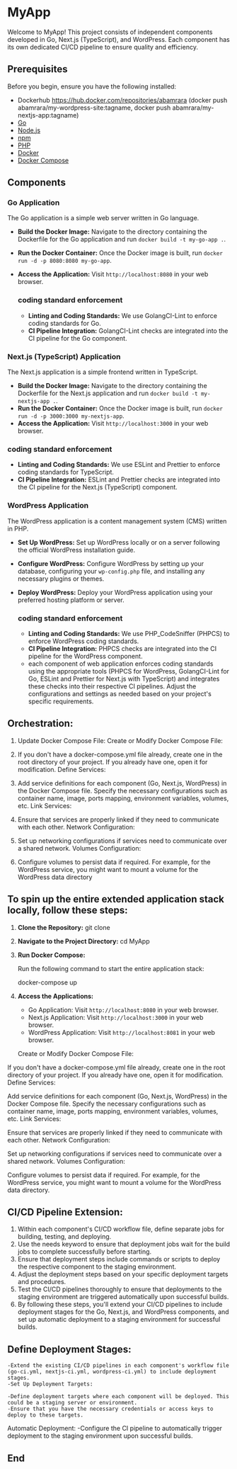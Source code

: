 # MyApp

Welcome to MyApp! This project consists of independent components developed in Go, Next.js (TypeScript), and WordPress. Each component has its own dedicated CI/CD pipeline to ensure quality and efficiency.

## Prerequisites

Before you begin, ensure you have the following installed:

- Dockerhub https://hub.docker.com/repositories/abamrara (docker push abamrara/my-wordpress-site:tagname, docker push abamrara/my-nextjs-app:tagname)
- [Go](https://golang.org/dl/)
- [Node.js](https://nodejs.org/)
- [npm](https://www.npmjs.com/)
- [PHP](https://www.php.net/)
- [Docker](https://www.docker.com/get-started)
- [Docker Compose](https://docs.docker.com/compose/install/)

## Components

### Go Application

The Go application is a simple web server written in Go language.

- **Build the Docker Image:** Navigate to the directory containing the Dockerfile for the Go application and run `docker build -t my-go-app .`.
- **Run the Docker Container:** Once the Docker image is built, run `docker run -d -p 8080:8080 my-go-app`.
- **Access the Application:** Visit `http://localhost:8080` in your web browser.

  ### coding standard enforcement
  - **Linting and Coding Standards:** We use GolangCI-Lint to enforce coding standards for Go.
  - **CI Pipeline Integration:** GolangCI-Lint checks are integrated into the CI pipeline for the Go component.


### Next.js (TypeScript) Application

The Next.js application is a simple frontend written in TypeScript.

- **Build the Docker Image:** Navigate to the directory containing the Dockerfile for the Next.js application and run `docker build -t my-nextjs-app .`.
- **Run the Docker Container:** Once the Docker image is built, run `docker run -d -p 3000:3000 my-nextjs-app`.
- **Access the Application:** Visit `http://localhost:3000` in your web browser.

### coding standard enforcement
   - **Linting and Coding Standards:** We use ESLint and Prettier to enforce coding standards for TypeScript.
   - **CI Pipeline Integration:** ESLint and Prettier checks are integrated into the CI pipeline for the Next.js (TypeScript) component.


### WordPress Application

The WordPress application is a content management system (CMS) written in PHP.

- **Set Up WordPress:** Set up WordPress locally or on a server following the official WordPress installation guide.
- **Configure WordPress:** Configure WordPress by setting up your database, configuring your `wp-config.php` file, and installing any necessary plugins or themes.
- **Deploy WordPress:** Deploy your WordPress application using your preferred hosting platform or server.

  ### coding standard enforcement
  - **Linting and Coding Standards:** We use PHP_CodeSniffer (PHPCS) to enforce WordPress coding standards.
  - **CI Pipeline Integration:** PHPCS checks are integrated into the CI pipeline for the WordPress component.
  - each component of web application enforces coding standards using the appropriate tools (PHPCS for WordPress, GolangCI-Lint for Go, ESLint and Prettier for 
    Next.js with TypeScript) and integrates these checks into their respective CI pipelines. Adjust the configurations and settings as needed based on your 
    project's specific requirements.

## Orchestration:

1. Update Docker Compose File:
Create or Modify Docker Compose File:

2. If you don't have a docker-compose.yml file already, create one in the root directory of your project. If you already have one, open it for modification.
Define Services:

3. Add service definitions for each component (Go, Next.js, WordPress) in the Docker Compose file.
Specify the necessary configurations such as container name, image, ports mapping, environment variables, volumes, etc.
Link Services:

4. Ensure that services are properly linked if they need to communicate with each other.
Network Configuration:

5. Set up networking configurations if services need to communicate over a shared network.
Volumes Configuration:

6. Configure volumes to persist data if required. For example, for the WordPress service, you might want to mount a volume for the WordPress data directory

## To spin up the entire extended application stack locally, follow these steps:

1. **Clone the Repository:**
    git clone <repository-url>
    
2. **Navigate to the Project Directory:**
    cd MyApp
  
3. **Run Docker Compose:**

    Run the following command to start the entire application stack:

    docker-compose up
  

4. **Access the Applications:**

    - Go Application: Visit `http://localhost:8080` in your web browser.
    - Next.js Application: Visit `http://localhost:3000` in your web browser.
    - WordPress Application: Visit `http://localhost:8081` in your web browser.
  
   Create or Modify Docker Compose File:

If you don't have a docker-compose.yml file already, create one in the root directory of your project. If you already have one, open it for modification.
Define Services:

Add service definitions for each component (Go, Next.js, WordPress) in the Docker Compose file.
Specify the necessary configurations such as container name, image, ports mapping, environment variables, volumes, etc.
Link Services:

Ensure that services are properly linked if they need to communicate with each other.
Network Configuration:

Set up networking configurations if services need to communicate over a shared network.
Volumes Configuration:

Configure volumes to persist data if required. For example, for the WordPress service, you might want to mount a volume for the WordPress data directory.


## CI/CD Pipeline Extension:

1. Within each component's CI/CD workflow file, define separate jobs for building, testing, and deploying.
2. Use the needs keyword to ensure that deployment jobs wait for the build jobs to complete successfully before starting.
3. Ensure that deployment steps include commands or scripts to deploy the respective component to the staging environment.
4. Adjust the deployment steps based on your specific deployment targets and procedures.
5. Test the CI/CD pipelines thoroughly to ensure that deployments to the staging environment are triggered automatically upon successful builds.
6. By following these steps, you'll extend your CI/CD pipelines to include deployment stages for the Go, Next.js, and WordPress components, and set up automatic deployment to a staging environment for successful builds.

## Define Deployment Stages:

    -Extend the existing CI/CD pipelines in each component's workflow file (go-ci.yml, nextjs-ci.yml, wordpress-ci.yml) to include deployment stages.
    -Set Up Deployment Targets:

    -Define deployment targets where each component will be deployed. This could be a staging server or environment.
    -Ensure that you have the necessary credentials or access keys to deploy to these targets.
    
Automatic Deployment:
    -Configure the CI pipeline to automatically trigger deployment to the staging environment upon successful builds.


## End

